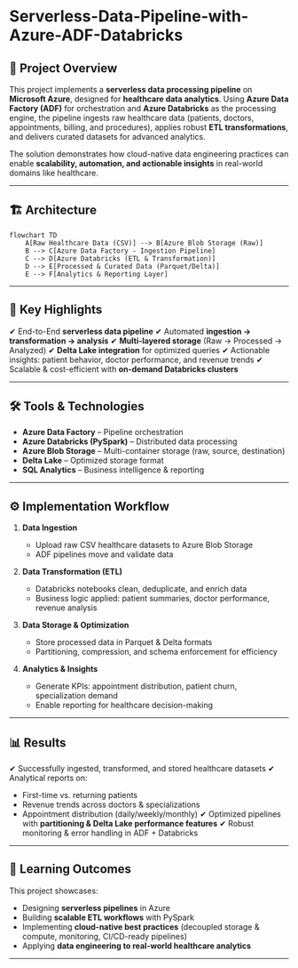 # Serverless-Data-Pipeline-with-Azure-ADF-Databricks

## 🚀 Project Overview

This project implements a **serverless data processing pipeline** on **Microsoft Azure**, designed for **healthcare data analytics**.
Using **Azure Data Factory (ADF)** for orchestration and **Azure Databricks** as the processing engine, the pipeline ingests raw healthcare data (patients, doctors, appointments, billing, and procedures), applies robust **ETL transformations**, and delivers curated datasets for advanced analytics.

The solution demonstrates how cloud-native data engineering practices can enable **scalability, automation, and actionable insights** in real-world domains like healthcare.

---

## 🏗 Architecture

```mermaid
flowchart TD
    A[Raw Healthcare Data (CSV)] --> B[Azure Blob Storage (Raw)]
    B --> C[Azure Data Factory - Ingestion Pipeline]
    C --> D[Azure Databricks (ETL & Transformation)]
    D --> E[Processed & Curated Data (Parquet/Delta)]
    E --> F[Analytics & Reporting Layer]
```

---

## 📌 Key Highlights

✔ End-to-End **serverless data pipeline**
✔ Automated **ingestion → transformation → analysis**
✔ **Multi-layered storage** (Raw → Processed → Analyzed)
✔ **Delta Lake integration** for optimized queries
✔ Actionable insights: patient behavior, doctor performance, and revenue trends
✔ Scalable & cost-efficient with **on-demand Databricks clusters**

---

## 🛠 Tools & Technologies

* **Azure Data Factory** – Pipeline orchestration
* **Azure Databricks (PySpark)** – Distributed data processing
* **Azure Blob Storage** – Multi-container storage (raw, source, destination)
* **Delta Lake** – Optimized storage format
* **SQL Analytics** – Business intelligence & reporting

---

## ⚙️ Implementation Workflow

1. **Data Ingestion**

   * Upload raw CSV healthcare datasets to Azure Blob Storage
   * ADF pipelines move and validate data

2. **Data Transformation (ETL)**

   * Databricks notebooks clean, deduplicate, and enrich data
   * Business logic applied: patient summaries, doctor performance, revenue analysis

3. **Data Storage & Optimization**

   * Store processed data in Parquet & Delta formats
   * Partitioning, compression, and schema enforcement for efficiency

4. **Analytics & Insights**

   * Generate KPIs: appointment distribution, patient churn, specialization demand
   * Enable reporting for healthcare decision-making

---

## 📊 Results

✔ Successfully ingested, transformed, and stored healthcare datasets
✔ Analytical reports on:

* First-time vs. returning patients
* Revenue trends across doctors & specializations
* Appointment distribution (daily/weekly/monthly)
  ✔ Optimized pipelines with **partitioning & Delta Lake performance features**
  ✔ Robust monitoring & error handling in ADF + Databricks

---

## 🎯 Learning Outcomes

This project showcases:

* Designing **serverless pipelines** in Azure
* Building **scalable ETL workflows** with PySpark
* Implementing **cloud-native best practices** (decoupled storage & compute, monitoring, CI/CD-ready pipelines)
* Applying **data engineering to real-world healthcare analytics**

---

